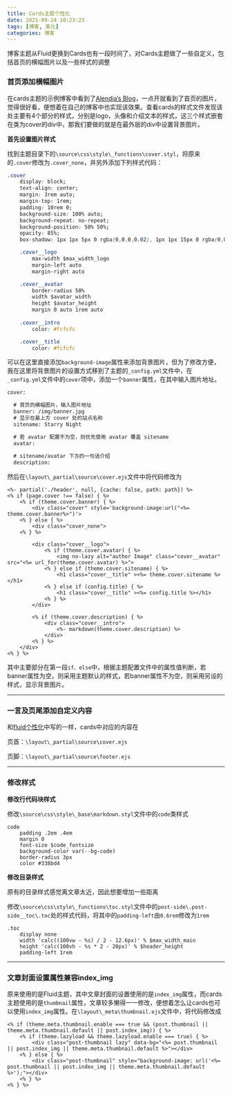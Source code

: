 ```yaml
---
title: Cards主题个性化
date: 2021-09-24 10:23:23
tags: [博客, 美化]
categories: 博客
---
```




博客主题从Fluid更换到Cards也有一段时间了，对Cards主题做了一些自定义，包括首页的横幅图片以及一些样式的调整

<!--more-->

### 首页添加横幅图片

在cards主题的示例博客中看到了[Alendia’s Blog](https://alendia.dev/)，一点开就看到了首页的图片，觉得很好看，便想着在自己的博客中也实现该效果。查看cards的样式文件发现该处主要有4个部分的样式，分别是logo，头像和介绍文本的样式，这三个样式嵌套在类为cover的div中，那我们要做的就是在最外层的div中设置背景图片。

**首先设置图片样式**

找到主题目录下的`\source\css\style\_functions\cover.styl`，将原来的`.cover`修改为`.cover_none`，并另外添加下列样式代码：

```css
.cover
    display: block;
    text-align: center;
    margin: 3rem auto;
    margin-top: 1rem;
    padding: 10rem 0;
    background-size: 100% auto;
    background-repeat: no-repeat;
    background-position: 50% 50%;
    opacity: 85%;
    box-shadow: 1px 1px 5px 0 rgba(0,0,0,0.02), 1px 1px 15px 0 rgba(0,0,0,0.03)

    .cover__logo
        max-width $max_width_logo
        margin-left auto
        margin-right auto

    .cover__avatar
        border-radius 50%
        width $avatar_width
        height $avatar_height
        margin 0 auto 1rem auto
    
    .cover__intro
        color: #fcfcfc

    .cover__title
        color: #fcfcfc
```

可以在这里直接添加`background-image`属性来添加背景图片，但为了修改方便，我在这里将背景图片的设置方式移到了主题的`_config.yml`文件中，在`_config.yml`文件中的`cover`项中，添加一个`banner`属性，在其中输入图片地址。

```xml
cover: 

  # 首页的横幅图片，输入图片地址
  banner: /img/banner.jpg
  # 显示在最上方 cover 处的站点名称
  sitename: Starry Night

  # 若 avatar 配置不为空，则优先使用 avatar 覆盖 sitename
  avatar: 
  
  # sitename/avatar 下方的一句话介绍
  description:
```

然后在`\layout\_partial\source\cover.ejs`文件中将代码修改为

```ejs
<%- partial('./header', null, {cache: false, path: path}) %>
<% if (page.cover !== false) { %>
    <% if (theme.cover.banner) { %>
        <div class="cover" style='background-image:url("<%= theme.cover.banner%>")'>
    <% } else { %>
        <div class="cover_none">
    <% } %>
    
        <div class="cover__logo">
            <% if (theme.cover.avatar) { %>
                <img no-lazy alt="author Image" class="cover__avatar" src="<%= url_for(theme.cover.avatar) %>">
            <% } else if (theme.cover.sitename) { %>
                <h1 class="cover__title" ><%= theme.cover.sitename %></h1>
            <% } else if (config.title) { %>
                <h1 class="cover__title" ><%= config.title %></h1>
            <% } %>
        </div>
        
        <% if (theme.cover.description) { %>
            <div class="cover__intro">
                <%- markdown(theme.cover.description) %> 
            </div>
        <% } %>
    </div>
<% } %>
```

其中主要部分在第一段`if、else`中，根据主题配置文件中的属性值判断，若banner属性为空，则采用主题默认的样式，若banner属性不为空，则采用另设的样式，显示背景图片。

------

### 一言及页尾添加自定义内容

和[fluid个性化](https://starnight.top/2020/02/24/fluid个性化/#一言)中写的一样，cards中对应的内容在

页首：`\layout\_partial\source\cover.ejs`

页脚：`\layout\_partial\source\footer.ejs`

------

### 修改样式

**修改行代码块样式**

修改`\source\css\style\_base\markdown.styl`文件中的`code`类样式

```stylus
code
    padding .2em .4em
    margin 0
    font-size $code_fontsize
    background-color var(--bg-code)
    border-radius 3px
    color #338bd4
```

**修改目录样式**

原有的目录样式感觉离文章太近，因此想要增加一些距离

修改`\source\css\style\_functions\toc.styl`文件中的`post-side\.post-side__toc\.toc`处的样式代码，将其中的`padding-left`由`0.6rem`修改为`1rem`

```stylus
.toc
    display none
    width 'calc((100vw - %s) / 2 - 12.6px)' % $max_width_main
    height 'calc(100vh - %s * 2 - 20px)' % $header_height
    padding-left 1rem
```

------

### 文章封面设置属性兼容index_img

原来使用的是Fluid主题，其中文章封面的设置使用的是`index_img`属性，而cards主题使用的是`thumbnail`属性，文章较多懒得一一修改，便想着怎么让cards也可以使用`index_img`属性。在`\layout\_meta\thumbnail.ejs`文件中，将代码修改成

```ejs
<% if (theme.meta.thumbnail.enable === true && (post.thumbnail || theme.meta.thumbnail.default || post.index_img)) { %>
    <% if (theme.lazyload && theme.lazyload.enable === true) { %>
        <div class="post-thumbnail lazy" data-bg="<%= post.thumbnail || post.index_img || theme.meta.thumbnail.default %>"></div>
    <% } else { %>
        <div class="post-thumbnail" style="background-image: url('<%= post.thumbnail || post.index_img || theme.meta.thumbnail.default %>');"></div>
    <% } %>
<% } %>
```